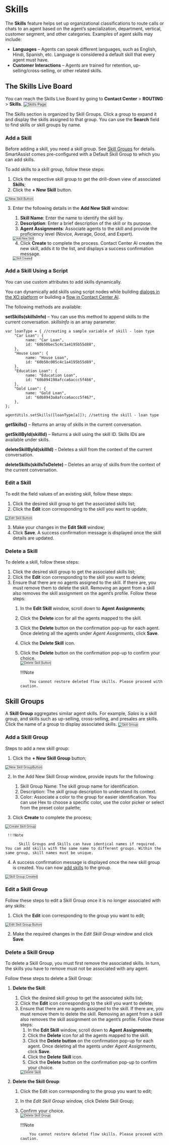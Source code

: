 # Skills

The **Skills** feature helps set up organizational classifications to route calls or chats to an agent based on the agent’s specialization, department, vertical, customer segment, and other categories. Examples of agent skills may include:

* **Languages** – Agents can speak different languages, such as English, Hindi, Spanish, etc. Language is considered a default skill that every agent must have.
* **Customer Interactions** – Agents are trained for retention, up-selling/cross-selling, or other related skills.

## The Skills Live Board

You can reach the Skills Live Board by going to **Contact Center** > **ROUTING** > **Skills**.
<img src="../images/skills-page.png" alt="Skills Page" title="Skills Page" style="border: 1px solid gray; zoom:80%;">

The Skills section is organized by Skill Groups. Click a group to expand it and display the skills assigned to that group. You can use the **Search** field to find skills or skill groups by name.

### Add a Skill

Before adding a skill, you need a skill group. See [Skill Groups](#skill-groups) for details. SmartAssist comes pre-configured with a Default Skill Group to which you can add skills.

To add skills to a skill group, follow these steps:

1. Click the respective skill group to get the drill-down view of associated **Skills**;
2. Click the **+ New Skill** button.  
<img src="../images/new-skill-button.png" alt="New Skill Button" title="New Skill Button" style="border: 1px solid gray; zoom:70%;">

3. Enter the following details in the **Add New Skill** window:
    1. **Skill Name**: Enter the name to identify the skill by.
    2. **Description**: Enter a brief description of the skill or its purpose.
    3. **Agent Assignments**: Associate agents to the skill and provide the proficiency level (Novice, Average, Good, and Expert).  
    <img src="../images/add-new-skill.png" alt="Add New Skill" title="Add New Skill" style="border: 1px solid gray; zoom:60%;">

    4. Click **Create** to complete the process. Contact Center AI creates the new skill, adds it to the list, and displays a success confirmation message.
    <img src="../images/skill-created.png" alt="Skill Created" title="Skill Created" style="border: 1px solid gray; zoom:60%;">

### Add a Skill Using a Script

You can use custom attributes to add skills dynamically.

You can dynamically add skills using script nodes while building [dialogs in the XO platform](../../../automation/use-cases/dialogs/node-types/working-with-the-script-node.md) or building a [flow in Contact Center AI](../../../flows/node-types/script-task.md).

The following methods are available:

**setSkills(skillsInfo)** – You can use this method to append skills to the current conversation. _skillsInfo_ is an array parameter.

```
var loanType = { //creating a sample variable of skill - loan type
    "Car Loan": {
         name: "Car Loan",
         id: "60b50bec5c4c1a4195b55d88",
    },
    "House Loan": {
         name: "House Loan",
         id: "60b50c005c4c1a4195b55d89",
    },
    "Education Loan": {
         name: "Education Loan",
         id: "60b894198afcca6accc5f466",
    },
    "Gold Loan": {
         name: "Gold Loan",
         id: "60b8943a8afcca6accc5f467",
    },
};

agentUtils.setSkills([loanType[a]]); //setting the skill - loan type
```

**getSkills()** – Returns an array of skills in the current conversation.

**getSkillById(skillId)** – Returns a skill using the skill ID. Skills IDs are available under skills.

**deleteSkillById(skillId)** – Deletes a skill from the context of the current conversation.

**deleteSkills(skillsToDelete)** – Deletes an array of skills from the context of the current conversation.

### Edit a Skill

To edit the field values of an existing skill, follow these steps:

1. Click the desired skill group to get the associated skills list;
2. Click the **Edit** icon corresponding to the skill you want to update;
<img src="../images/edit-skill-button.png" alt="Edit Skill Button" title="Edit Skill Button" style="border: 1px solid gray; zoom:70%;">

3. Make your changes in the **Edit Skill** window;
4. Click **Save**. A success confirmation message is displayed once the skill details are updated.

### Delete a Skill

To delete a skill, follow these steps:

1. Click the desired skill group to get the associated skills list;
2. Click the **Edit** icon corresponding to the skill you want to delete;
3. Ensure that there are no agents assigned to the skill. If there are, you must remove them to delete the skill. Removing an agent from a skill also removes the skill assignment on the agent’s profile. Follow these steps:
    1. In the **Edit Skill** window, scroll down to **Agent Assignments**;
    2. Click the **Delete** icon for all the agents mapped to the skill.
    3. Click the **Delete** button on the confirmation pop-up for each agent. Once deleting all the agents under _Agent Assignments_, click **Save**.
    4. Click the **Delete Skill** icon.
    5. Click the **Delete** button on the confirmation pop-up to confirm your choice.  
          <img src="../images/delete-skill-button.png" alt="Delete Skill Button" title="Delete Skill Button" style="border: 1px solid gray; zoom:70%;">

          !!!Note

               You cannot restore deleted flow skills. Please proceed with caution.

## Skill Groups

A **Skill Group** aggregates similar agent skills. For example, _Sales_ is a skill group, and skills such as up-selling, cross-selling, and presales are skills. Click the name of a group to display associated skills.
<img src="../images/skill-group.png" alt="Skill Group" title="Skill Group" style="border: 1px solid gray; zoom:70%;">

### Add a Skill Group

Steps to add a new skill group:

1. Click the **+ New Skill Group** button;
<img src="../images/new-skill-group-button.png" alt="New Skill GroupButton" title="New Skill Group Button" style="border: 1px solid gray; zoom:70%;">

2. In the Add New Skill Group window, provide inputs for the following:
    1. Skill Group Name: The skill group name for identification.
    2. Description: The skill group description to understand its context.
    3. Color: Associate a color to the group for easier identification. You can use Hex to choose a specific color, use the color picker or select from the preset color palette;

3. Click **Create** to complete the process;  
<img src="../images/create-new-skill-group.png" alt="Create Skill Group" title="Create Skill Group" style="border: 1px solid gray; zoom:70%;">

     !!!Note

          Skill Groups and Skills can have identical names if required. You can add skills with the same name to different groups. Within the same group, skill names must be unique.

4. A success confirmation message is displayed once the new skill group is created. You can now [add skills](#add-a-skill) to the group.
<img src="../images/skill-group-created.png" alt="Skill Group Created" title="Skill Group Created" style="border: 1px solid gray; zoom:70%;">

### Edit a Skill Group

Follow these steps to edit a Skill Group once it is no longer associated with any skills:

1. Click the **Edit** icon corresponding to the group you want to edit;
<img src="../images/edit-skill-group-button.png" alt="Edit Skill Group Button" title="Edit Skill Group Button" style="border: 1px solid gray; zoom:70%;">

2. Make the required changes in the _Edit Skill Group_ window and click **Save**.

### Delete a Skill Group

To delete a Skill Group, you must first remove the associated skills. In turn, the skills you have to remove must not be associated with any agent.

Follow these steps to delete a Skill Group:

1. **Delete the Skill**:
    1. Click the desired skill group to get the associated skills list;
    2. Click the **Edit** icon corresponding to the skill you want to delete;
    3. Ensure that there are no agents assigned to the skill. If there are, you must remove them to delete the skill. Removing an agent from a skill also removes the skill assignment on the agent’s profile. Follow these steps:
        1. In the **Edit Skill** window, scroll down to **Agent Assignments**;
        2. Click the **Delete** icon for all the agents mapped to the skill.
        3. Click the **Delete button** on the confirmation pop-up for each agent. Once deleting all the agents under _Agent Assignments_, click **Save**.
        4. Click the **Delete Skill** icon.
        5. Click the **Delete** button on the confirmation pop-up to confirm your choice.  
          <img src="../images/delete-skills.png" alt="Delete Skill" title="Delete Skill" style="border: 1px solid gray; zoom:70%;">

2. **Delete the Skill Group**:
    1. Click the Edit icon corresponding to the group you want to edit;
    2. In the _Edit Skill Group_ window, click Delete Skill Group;
    3. Confirm your choice.  
          <img src="../images/delete-skill-group.png" alt="Delete Skill Group" title="Delete Skill Group" style="border: 1px solid gray; zoom:70%;">
          
          !!!Note

               You cannot restore deleted flow skills. Please proceed with caution.